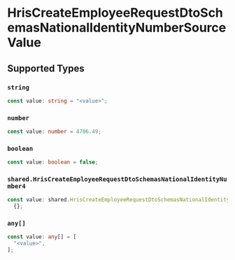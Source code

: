 # HrisCreateEmployeeRequestDtoSchemasNationalIdentityNumberSourceValue


## Supported Types

### `string`

```typescript
const value: string = "<value>";
```

### `number`

```typescript
const value: number = 4706.49;
```

### `boolean`

```typescript
const value: boolean = false;
```

### `shared.HrisCreateEmployeeRequestDtoSchemasNationalIdentityNumber4`

```typescript
const value: shared.HrisCreateEmployeeRequestDtoSchemasNationalIdentityNumber4 =
  {};
```

### `any[]`

```typescript
const value: any[] = [
  "<value>",
];
```

